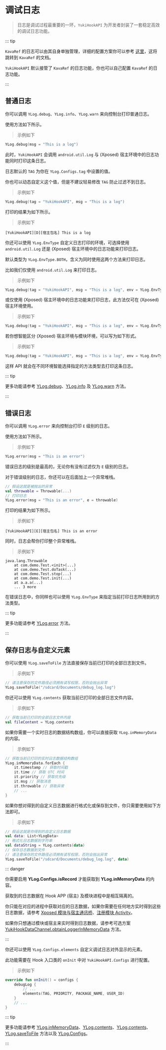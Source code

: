 # 调试日志

> 日志是调试过程最重要的一环，`YukiHookAPI` 为开发者封装了一套稳定高效的调试日志功能。

::: tip

`KavaRef` 的日志可以由其自身单独管理，详细的配置方案你可以参考 [这里](https://highcapable.github.io/KavaRef/zh-cn/library/kavaref-core#%E6%97%A5%E5%BF%97%E7%AE%A1%E7%90%86)，这将跳转到 `KavaRef` 的文档。

`YukiHookAPI` 默认接管了 `KavaRef` 的日志功能，你也可以自己配置 `KavaRef` 的日志功能。

:::

## 普通日志

你可以调用 `YLog.debug`、`YLog.info`、`YLog.warn` 来向控制台打印普通日志。

使用方法如下所示。

> 示例如下

```kotlin
YLog.debug(msg = "This is a log")
```

此时，`YukiHookAPI` 会调用 `android.util.Log` 与 (Xposed) 宿主环境中的日志功能同时打印这条日志。

日志默认的 `TAG` 为你在 `YLog.Configs.tag` 中设置的值。

你也可以动态自定义这个值，但是不建议轻易修改 `TAG` 防止过滤不到日志。

> 示例如下

```kotlin
YLog.debug(tag = "YukiHookAPI", msg = "This is a log")
```

打印的结果为如下所示。

> 示例如下

```:no-line-numbers
[YukiHookAPI][D][宿主包名] This is a log
```

你还可以使用 `YLog.EnvType` 自定义日志打印的环境，可选择使用 `android.util.Log` 还是 (Xposed) 宿主环境中的日志功能来打印日志。

默认类型为 `YLog.EnvType.BOTH`，含义为同时使用这两个方法来打印日志。

比如我们仅使用 `android.util.Log` 来打印日志。

> 示例如下

```kotlin
YLog.debug(tag = "YukiHookAPI", msg = "This is a log", env = YLog.EnvType.LOGD)
```

或仅使用 (Xposed) 宿主环境中的日志功能来打印日志，此方法仅可在 (Xposed) 宿主环境使用。

> 示例如下

```kotlin
YLog.debug(tag = "YukiHookAPI", msg = "This is a log", env = YLog.EnvType.XPOSED_ENVIRONMENT)
```

若你想智能区分 (Xposed) 宿主环境与模块环境，可以写为如下形式。

> 示例如下

```kotlin
YLog.debug(tag = "YukiHookAPI", msg = "This is a log", env = YLog.EnvType.SCOPE)
```

这样 API 就会在不同环境智能选择指定的方法类型去打印这条日志。

::: tip

更多功能请参考 [YLog.debug](../public/com/highcapable/yukihookapi/hook/log/YLog#debug-method)、[YLog.info](../public/com/highcapable/yukihookapi/hook/log/YLog#info-method) 及 [YLog.warn](../public/com/highcapable/yukihookapi/hook/log/YLog#warn-method) 方法。

:::

## 错误日志

你可以调用 `YLog.error` 来向控制台打印 `E` 级别的日志。

使用方法如下所示。

> 示例如下

```kotlin
YLog.error(msg = "This is an error")
```

错误日志的级别是最高的，无论你有没有过滤仅为 `E` 级别的日志。

对于错误级别的日志，你还可以在后面加上一个异常堆栈。

```kotlin
// 假设这就是被抛出的异常
val throwable = Throwable(...)
// 打印日志
YLog.error(msg = "This is an error", e = throwable)
```

打印的结果为如下所示。

> 示例如下

```:no-line-numbers
[YukiHookAPI][E][宿主包名] This is an error
```

同时，日志会帮你打印整个异常堆栈。

> 示例如下

```:no-line-numbers
java.lang.Throwable
    at com.demo.Test.<init>(...) 
    at com.demo.Test.doTask(...) 
    at com.demo.Test.stop(...) 
    at com.demo.Test.init(...) 
    at a.a.a(...) 
    ... 3 more
```

在错误日志中，你同样也可以使用 `YLog.EnvType` 来指定当前打印日志所用到的方法类型。

::: tip

更多功能请参考 [YLog.error](../public/com/highcapable/yukihookapi/hook/log/YLog#error-method) 方法。

:::

## 保存日志与自定义元素

你可以使用 `YLog.saveToFile` 方法直接保存当前已打印的全部日志到文件。

> 示例如下

```kotlin
// 请注意保存的文件路径必须拥有读写权限，否则会抛出异常
YLog.saveToFile("/sdcard/Documents/debug_log.log")
```

你还可以使用 `YLog.contents` 获取当前已打印的全部日志文件内容。

> 示例如下

```kotlin
// 获取当前已打印的全部日志文件内容
val fileContent = YLog.contents
```

如果你需要一个实时日志的数据结构数组，你可以直接获取 `YLog.inMemoryData` 的内容。

> 示例如下

```kotlin
// 获取当前已打印的实时日志数据结构数组
YLog.inMemoryData.forEach {
    it.timestamp // 获取时间戳
    it.time // 获取 UTC 时间
    it.priority // 获取优先级
    it.msg // 获取消息
    it.throwable // 获取异常
    // ...
}
```

如果你想对得到的自定义日志数据进行格式化或保存到文件，你只需要使用如下方法即可。

> 示例如下

```kotlin
// 假设这就是你得到的自定义日志数据
val data: List<YLogData>
// 格式化日志数据到字符串
val dataString = YLog.contents(data)
// 保存日志数据到文件
// 请注意保存的文件路径必须拥有读写权限，否则会抛出异常
YLog.saveToFile("/sdcard/Documents/debug_log.log", data)
```

::: danger

你需要启用 **YLog.Configs.isRecord** 才能获取到 **YLog.inMemoryData** 的内容。

获取到的日志数据在 Hook APP (宿主) 及模块进程中是相互隔离的。

你只能在对应的进程中获取对应的日志数据，如果你需要在任何地方实时得到这些日志数据，请参考 [Xposed 模块与宿主通讯桥](xposed-channel)、[注册模块 Activity](host-inject#注册模块-activity)。

如果你只想通过模块或宿主来实时得到日志数据，请参考可选方案 [YukiHookDataChannel.obtainLoggerInMemoryData](../public/com/highcapable/yukihookapi/hook/xposed/channel/YukiHookDataChannel#obtainloggerinmemorydata-method) 方法。

:::

你还可以使用 `YLog.Configs.elements` 自定义调试日志对外显示的元素。

此功能需要在 Hook 入口类的 `onInit` 中对 `YukiHookAPI.Configs` 进行配置。

> 示例如下

```kotlin
override fun onInit() = configs {
    debugLog {
        // ...
        elements(TAG, PRIORITY, PACKAGE_NAME, USER_ID)
    }
    // ...
}
```

::: tip

更多功能请参考 [YLog.inMemoryData](../public/com/highcapable/yukihookapi/hook/log/YLog#inmemorydata-field)、[YLog.contents](../public/com/highcapable/yukihookapi/hook/log/YLog#contents-field)、[YLog.contents](../public/com/highcapable/yukihookapi/hook/log/YLog#contents-method)、[YLog.saveToFile](../public/com/highcapable/yukihookapi/hook/log/YLog#savetofile-method) 方法以及 [YLog.Configs](../public/com/highcapable/yukihookapi/hook/log/YLog#configs-object)。

:::